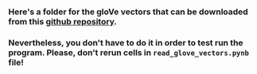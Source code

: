 ### Here's a folder for the gloVe vectors that can be downloaded from this [github repository](https://github.com/stanfordnlp/GloVe).

### Nevertheless, you don't have to do it in order to test run the program. Please, don't rerun cells in `read_glove_vectors.pynb` file!

